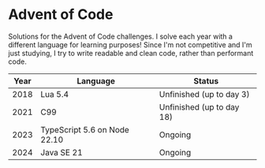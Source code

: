 # Advent of Code

Solutions for the Advent of Code challenges. I solve each year with a different language for learning purposes! Since I'm not competitive and I'm just studying, I try to write readable and clean code, rather than performant code.

| Year | Language | Status |
| - | - | - |
| 2018 | Lua 5.4 | Unfinished (up to day 3) |
| 2021 | C99 | Unfinished (up to day 18) |
| 2023 | TypeScript 5.6 on Node 22.10 | Ongoing |
| 2024 | Java SE 21 | Ongoing |
